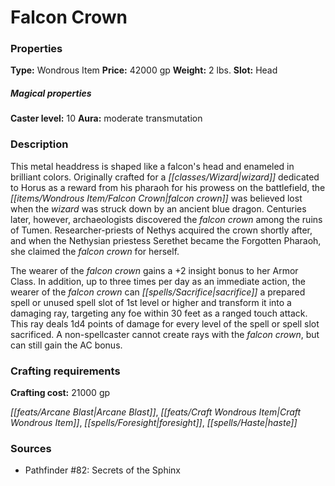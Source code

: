 ﻿---
Title: "Falcon Crown"
Type: "Wondrous Item"
Price: "42000 gp"
Weight: "2 lbs."
Slot: "Head"
Caster level: "10"
Aura: "moderate transmutation"
Description: |
  "This metal headdress is shaped like a falcon's head and enameled in brilliant colors. Originally crafted for a wizard dedicated to Horus as a reward from his pharaoh for his prowess on the battlefield, the _falcon crown_ was believed lost when the wizard was struck down by an ancient blue dragon. Centuries later, however, archaeologists discovered the _falcon crown_ among the ruins of Tumen. Researcher-priests of Nethys acquired the crown shortly after, and when the Nethysian priestess Serethet became the Forgotten Pharaoh, she claimed the _falcon crown_ for herself.
  The wearer of the _falcon crown_ gains a +2 insight bonus to her Armor Class. In addition, up to three times per day as an immediate action, the wearer of the _falcon crown_ can sacrifice a prepared spell or unused spell slot of 1st level or higher and transform it into a damaging ray, targeting any foe within 30 feet as a ranged touch attack. This ray deals 1d4 points of damage for every level of the spell or spell slot sacrificed. A non-spellcaster cannot create rays with the _falcon crown_, but can still gain the AC bonus."
Crafting cost: "21000 gp"
Sources: "['Pathfinder #82: Secrets of the Sphinx']"
---

# Falcon Crown

### Properties

**Type:** Wondrous Item **Price:** 42000 gp **Weight:** 2 lbs. **Slot:** Head

##### Magical properties

**Caster level:** 10 **Aura:** moderate transmutation

### Description

This metal headdress is shaped like a falcon's head and enameled in brilliant colors. Originally crafted for a _[[classes/Wizard|wizard]]_ dedicated to Horus as a reward from his pharaoh for his prowess on the battlefield, the _[[items/Wondrous Item/Falcon Crown|falcon crown]]_ was believed lost when the _wizard_ was struck down by an ancient blue dragon. Centuries later, however, archaeologists discovered the _falcon crown_ among the ruins of Tumen. Researcher-priests of Nethys acquired the crown shortly after, and when the Nethysian priestess Serethet became the Forgotten Pharaoh, she claimed the _falcon crown_ for herself.

The wearer of the _falcon crown_ gains a +2 insight bonus to her Armor Class. In addition, up to three times per day as an immediate action, the wearer of the _falcon crown_ can _[[spells/Sacrifice|sacrifice]]_ a prepared spell or unused spell slot of 1st level or higher and transform it into a damaging ray, targeting any foe within 30 feet as a ranged touch attack. This ray deals 1d4 points of damage for every level of the spell or spell slot sacrificed. A non-spellcaster cannot create rays with the _falcon crown_, but can still gain the AC bonus.

### Crafting requirements

**Crafting cost:** 21000 gp

_[[feats/Arcane Blast|Arcane Blast]]_, _[[feats/Craft Wondrous Item|Craft Wondrous Item]]_, _[[spells/Foresight|foresight]]_, _[[spells/Haste|haste]]_

### Sources

* Pathfinder #82: Secrets of the Sphinx
